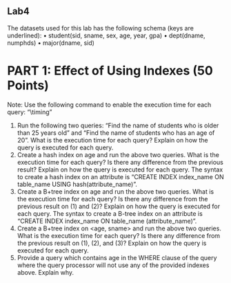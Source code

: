 ## Lab4
The datasets used for this lab has the following schema (keys are underlined):
• student(sid, sname, sex, age, year, gpa)
• dept(dname, numphds)
• major(dname, sid)

# PART 1: Effect of Using Indexes (50 Points)

Note: Use the following command to enable the execution time for each query: “\timing”
1. Run the following two queries: “Find the name of students who is older than 25 years old” and “Find the name of students who has an age of 20”. What is the execution time for each query? Explain on how the query is executed for each query.
2. Create a hash index on age and run the above two queries. What is the execution time for each query? Is there any difference from the previous result? Explain on how the query is executed for each query. The syntax to create a hash index on an attribute is “CREATE INDEX index_name ON table_name USING hash(attribute_name)”.
3. Create a B+tree index on age and run the above two queries. What is the execution time for
each query? Is there any difference from the previous result on (1) and (2)? Explain on how the query is executed for each query. The syntax to create a B-tree index on an attribute is “CREATE INDEX index_name ON table_name (attribute_name)”.
4. Create a B+tree index on <age, sname> and run the above two queries. What is the execution time for each query? Is there any difference from the previous result on (1), (2), and (3)? Explain on how the query is executed for each query.
5. Provide a query which contains age in the WHERE clause of the query where the query processor will not use any of the provided indexes above. Explain why.
